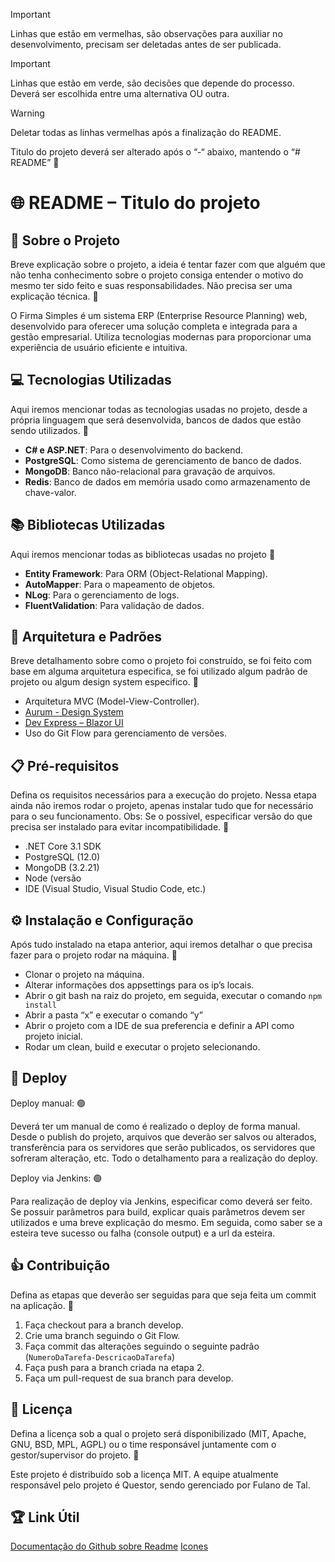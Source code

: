 > [!IMPORTANT]
> Linhas que estão em vermelhas, são observações para auxiliar no desenvolvimento, precisam ser deletadas antes de ser publicada.

> [!IMPORTANT]
> Linhas que estão em verde, são decisões que depende do processo. Deverá ser escolhida entre uma alternativa OU outra.

> [!WARNING]
> Deletar todas as linhas vermelhas após a finalização do README.

Titulo do projeto deverá ser alterado após o “-“ abaixo, mantendo o “# README” :red_circle:

# :globe_with_meridians: README – Titulo do projeto 

## :scroll: Sobre o Projeto 
Breve explicação sobre o projeto, a ideia é tentar fazer com que alguém que não tenha conhecimento sobre o projeto consiga entender o motivo do mesmo ter sido feito e suas responsabilidades. Não precisa ser uma explicação técnica. :red_circle:

O Firma Simples é um sistema ERP (Enterprise Resource Planning) web, desenvolvido para oferecer uma solução completa e integrada para a gestão empresarial. Utiliza tecnologias modernas para proporcionar uma experiência de usuário eficiente e intuitiva.

## :computer: Tecnologias Utilizadas
Aqui iremos mencionar todas as tecnologias usadas no projeto, desde a própria linguagem que será desenvolvida, bancos de dados que estão sendo utilizados. :red_circle:

- **C# e ASP.NET**: Para o desenvolvimento do backend.
- **PostgreSQL**: Como sistema de gerenciamento de banco de dados.
- **MongoDB**: Banco não-relacional para gravação de arquivos.
- **Redis**:  Banco de dados em memória usado como armazenamento de chave-valor.

## :books: Bibliotecas Utilizadas
Aqui iremos mencionar todas as bibliotecas usadas no projeto :red_circle:

- **Entity Framework**: Para ORM (Object-Relational Mapping).
- **AutoMapper**: Para o mapeamento de objetos.
- **NLog**: Para o gerenciamento de logs.
- **FluentValidation**: Para validação de dados.

## :bricks: Arquitetura e Padrões
Breve detalhamento sobre como o projeto foi construído, se foi feito com base em alguma arquitetura especifica, se foi utilizado algum padrão de projeto ou algum design system especifico. :red_circle:

- Arquitetura MVC (Model-View-Controller).
- [Aurum  - Design System](https://zeroheight.com/8a3643989/p/56ee4e-aurum-web)
- [Dev Express – Blazor UI](https://demos.devexpress.com/blazor/Grid)
- Uso do Git Flow para gerenciamento de versões.

## :clipboard: Pré-requisitos
Defina os requisitos necessários para a execução do projeto. Nessa etapa ainda não iremos rodar o projeto, apenas instalar tudo que for necessário para o seu funcionamento.
Obs: Se o possível, especificar versão do que precisa ser instalado para evitar incompatibilidade. :red_circle:

- .NET Core 3.1 SDK
- PostgreSQL (12.0)
- MongoDB (3.2.21)
- Node (versão 
- IDE (Visual Studio, Visual Studio Code, etc.)

## :gear: Instalação e Configuração
Após tudo instalado na etapa anterior, aqui iremos detalhar o que precisa fazer para o projeto rodar na máquina. :red_circle:

- Clonar o projeto na máquina.
- Alterar informações dos appsettings para os ip’s locais.
- Abrir o git bash na raiz do projeto, em seguida, executar o comando `npm install`
- Abrir a pasta “x” e executar o comando “y”
- Abrir o projeto com a IDE de sua preferencia e definir a API como projeto inicial.
- Rodar um clean, build e executar o projeto selecionando.

## :postbox: Deploy
Deploy manual: :green_circle:

Deverá ter um manual de como é realizado o deploy de forma manual. Desde o publish do projeto, arquivos que deverão ser salvos ou alterados, transferência para os servidores que serão publicados, os servidores que sofreram alteração, etc. Todo o detalhamento para a realização do deploy.

Deploy via Jenkins: :green_circle:

 Para realização de deploy via Jenkins, especificar como deverá ser feito. Se possuir parâmetros para build, explicar quais parâmetros devem ser utilizados e uma breve explicação do mesmo. Em seguida, como saber se a esteira teve sucesso ou falha (console output) e a url da esteira.

## :thumbsup: Contribuição
Defina as etapas que deverão ser seguidas para que seja feita um commit na aplicação. :red_circle:

1. Faça checkout para a branch develop.
2. Crie uma branch seguindo o Git Flow.
3. Faça commit das alterações seguindo o seguinte padrão (`NumeroDaTarefa-DescricaoDaTarefa`)
4. Faça push para a branch criada na etapa 2.
5. Faça um pull-request de sua branch para develop.

## :bookmark_tabs: Licença
Defina a licença sob a qual o projeto será disponibilizado (MIT, Apache, GNU, BSD, MPL, AGPL) ou o time responsável juntamente com o gestor/supervisor do projeto. :red_circle:

Este projeto é distribuído sob a licença MIT. A equipe atualmente responsável pelo projeto é Questor, sendo gerenciado por Fulano de Tal.

## :trophy: Link Útil
[Documentação do Github sobre Readme](https://docs.github.com/pt/get-started/writing-on-github/getting-started-with-writing-and-formatting-on-github/basic-writing-and-formatting-syntax)
[Icones](https://github.com/ikatyang/emoji-cheat-sheet/blob/master/README.md#computer)
